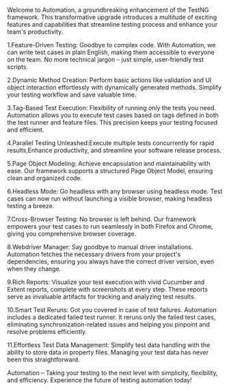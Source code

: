 Welcome to Automation, a groundbreaking enhancement of the TestNG framework. This transformative upgrade introduces a multitude of exciting features and capabilities that streamline testing process and enhance your team's productivity.

1.Feature-Driven Testing: Goodbye to complex code. With Automation, we can write test cases in plain English, making them accessible to everyone on the team. No more technical jargon – just simple, user-friendly test scripts.

2.Dynamic Method Creation: Perform basic actions like validation and UI object interaction effortlessly with dynamically generated methods. Simplify your testing workflow and save valuable time.

3.Tag-Based Test Execution: Flexibility of running only the tests you need. Automation allows you to execute test cases based on tags defined in both the test runner and feature files. This precision keeps your testing focused and efficient.

4.Parallel Testing Unleashed:Execute multiple tests concurrently for rapid results,Enhance productivity, and streamline your software release process.

5.Page Object Modeling: Achieve encapsulation and maintainability with ease. Our framework supports a structured Page Object Model, ensuring clean and organized code.

6.Headless Mode: Go headless with any browser using headless mode. Test cases can now run without launching a visible browser, making headless testing a breeze.

7.Cross-Browser Testing: No browser is left behind. Our framework empowers your test cases to run seamlessly in both Firefox and Chrome, giving you comprehensive browser coverage.

8.Webdriver Manager: Say goodbye to manual driver installations. Automation fetches the necessary drivers from your project's dependencies, ensuring you always have the correct driver version, even when they change.

9.Rich Reports: Visualize your test execution with vivid Cucumber and Extent reports, complete with screenshots at every step. These reports serve as invaluable artifacts for tracking and analyzing test results.

10.Smart Test Reruns: Got you covered in case of test failures. Automation includes a dedicated failed test runner. It reruns only the failed test cases, eliminating synchronization-related issues and helping you pinpoint and resolve problems efficiently.

11.Effortless Test Data Management: Simplify test data handling with the ability to store data in property files. Managing your test data has never been this straightforward.

Automation – Taking your testing to the next level with simplicity, flexibility, and efficiency. Experience the future of testing automation today!




